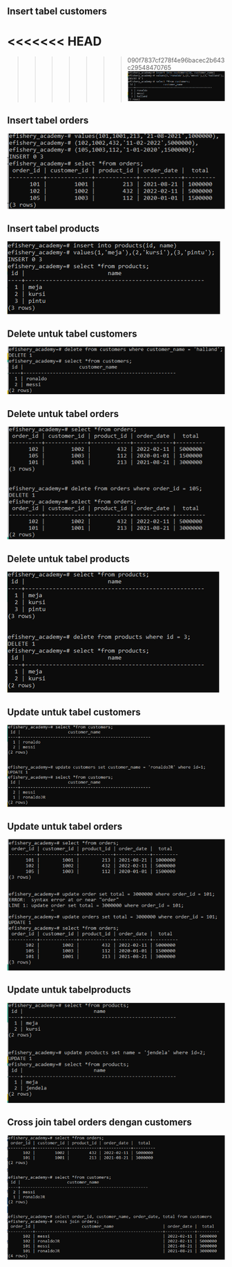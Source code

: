 ## Insert tabel customers
<<<<<<< HEAD
=======
<!-- ![Screenshot](../screenshoot/insert-customers.png) -->
>>>>>>> 090f7837cf278f4e96bacec2b643c29548470765
![](https://github.com/adamFR25/Aqua-Developer/blob/master/day_3_RDB/screenshoot/insert_customers.png)

## Insert tabel orders
![](https://github.com/adamFR25/Aqua-Developer/blob/master/day_3_RDB/screenshoot/insert_orders.png)

## Insert tabel products
![](https://github.com/adamFR25/Aqua-Developer/blob/master/day_3_RDB/screenshoot/insert_products.png)



## Delete untuk tabel customers
![](https://github.com/adamFR25/Aqua-Developer/blob/master/day_3_RDB/screenshoot/delete_customers.png)

## Delete untuk tabel orders
![](https://github.com/adamFR25/Aqua-Developer/blob/master/day_3_RDB/screenshoot/delete_orders.png)

## Delete untuk tabel products
![](https://github.com/adamFR25/Aqua-Developer/blob/master/day_3_RDB/screenshoot/delete_products.png)



## Update untuk tabel customers
![](https://github.com/adamFR25/Aqua-Developer/blob/master/day_3_RDB/screenshoot/update_customer.png)

## Update untuk tabel orders
![](https://github.com/adamFR25/Aqua-Developer/blob/master/day_3_RDB/screenshoot/update_orders.png)

## Update untuk tabelproducts
![](https://github.com/adamFR25/Aqua-Developer/blob/master/day_3_RDB/screenshoot/update_products.png)



## Cross join tabel orders dengan customers
![](https://github.com/adamFR25/Aqua-Developer/blob/master/day_3_RDB/screenshoot/crossjoin_order_customer.png)
